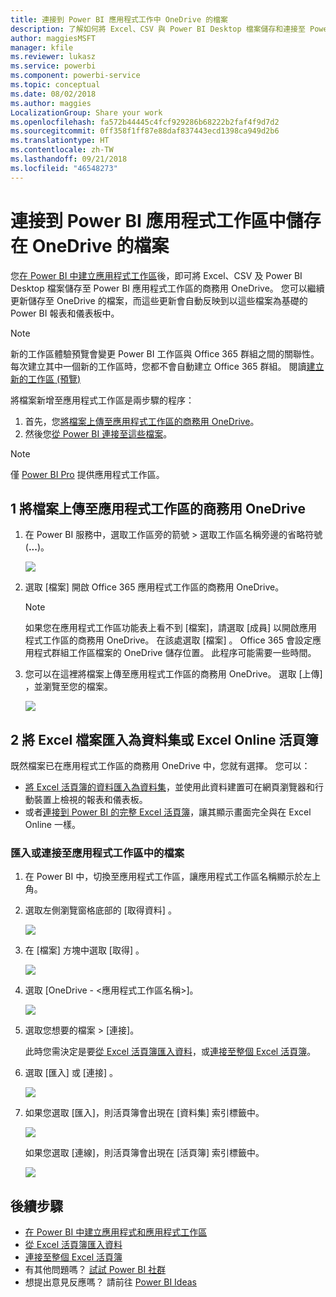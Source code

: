 ```yaml
---
title: 連接到 Power BI 應用程式工作中 OneDrive 的檔案
description: 了解如何將 Excel、CSV 與 Power BI Desktop 檔案儲存和連接至 Power BI 應用程式工作區的 OneDrive。
author: maggiesMSFT
manager: kfile
ms.reviewer: lukasz
ms.service: powerbi
ms.component: powerbi-service
ms.topic: conceptual
ms.date: 08/02/2018
ms.author: maggies
LocalizationGroup: Share your work
ms.openlocfilehash: fa572b44445c4fcf929286b68222b2faf4f9d7d2
ms.sourcegitcommit: 0ff358f1ff87e88daf837443ecd1398ca949d2b6
ms.translationtype: HT
ms.contentlocale: zh-TW
ms.lasthandoff: 09/21/2018
ms.locfileid: "46548273"
---
```

# <a name="connect-to-files-stored-in-onedrive-for-your-power-bi-app-workspace"></a>連接到 Power BI 應用程式工作區中儲存在 OneDrive 的檔案
您[在 Power BI 中建立應用程式工作區](consumer/end-user-create-apps.md)後，即可將 Excel、CSV 及 Power BI Desktop 檔案儲存至 Power BI 應用程式工作區的商務用 OneDrive。 您可以繼續更新儲存至 OneDrive 的檔案，而這些更新會自動反映到以這些檔案為基礎的 Power BI 報表和儀表板中。 

> [!NOTE]
> 新的工作區體驗預覽會變更 Power BI 工作區與 Office 365 群組之間的關聯性。 每次建立其中一個新的工作區時，您都不會自動建立 Office 365 群組。 閱讀[建立新的工作區 (預覽)](service-create-the-new-workspaces.md)

將檔案新增至應用程式工作區是兩步驟的程序： 

1. 首先，您[將檔案上傳至應用程式工作區的商務用 OneDrive](service-connect-to-files-in-app-workspace-onedrive-for-business.md#1-upload-files-to-the-onedrive-for-business-for-your-app-workspace)。
2. 然後您[從 Power BI 連接至這些檔案](service-connect-to-files-in-app-workspace-onedrive-for-business.md#2-import-excel-files-as-datasets-or-as-excel-online-workbooks)。

> [!NOTE]
> 僅 [Power BI Pro](service-free-vs-pro.md) 提供應用程式工作區。
> 
> 

## <a name="1-upload-files-to-the-onedrive-for-business-for-your-app-workspace"></a>1 將檔案上傳至應用程式工作區的商務用 OneDrive
1. 在 Power BI 服務中，選取工作區旁的箭號 > 選取工作區名稱旁邊的省略符號 (**...**)。 
   
   ![](media/service-connect-to-files-in-app-workspace-onedrive-for-business/power-bi-app-ellipsis.png)
2. 選取 [檔案] 開啟 Office 365 應用程式工作區的商務用 OneDrive。
   
   > [!NOTE]
   > 如果您在應用程式工作區功能表上看不到 [檔案]，請選取 [成員] 以開啟應用程式工作區的商務用 OneDrive。 在該處選取 [檔案] 。 Office 365 會設定應用程式群組工作區檔案的 OneDrive 儲存位置。 此程序可能需要一些時間。 
   > 
   > 
3. 您可以在這裡將檔案上傳至應用程式工作區的商務用 OneDrive。 選取 [上傳] ，並瀏覽至您的檔案。
   
   ![](media/service-connect-to-files-in-app-workspace-onedrive-for-business/pbi_grpfilesonedrive.png)

## <a name="2-import-excel-files-as-datasets-or-as-excel-online-workbooks"></a>2 將 Excel 檔案匯入為資料集或 Excel Online 活頁簿
既然檔案已在應用程式工作區的商務用 OneDrive 中，您就有選擇。 您可以： 

* [將 Excel 活頁簿的資料匯入為資料集](service-get-data-from-files.md)，並使用此資料建置可在網頁瀏覽器和行動裝置上檢視的報表和儀表板。
* 或者[連接到 Power BI 的完整 Excel 活頁簿](service-excel-workbook-files.md)，讓其顯示畫面完全與在 Excel Online 一樣。

### <a name="import-or-connect-to-the-files-in-your-app-workspace"></a>匯入或連接至應用程式工作區中的檔案
1. 在 Power BI 中，切換至應用程式工作區，讓應用程式工作區名稱顯示於左上角。 
2. 選取左側瀏覽窗格底部的 [取得資料]  。 
   
   ![](media/service-connect-to-files-in-app-workspace-onedrive-for-business/power-bi-app-get-data-button.png)
3. 在 [檔案]  方塊中選取 [取得] 。
   
   ![](media/service-connect-to-files-in-app-workspace-onedrive-for-business/pbi_getfiles.png)
4. 選取 [OneDrive - <應用程式工作區名稱>]。
   
    ![](media/service-connect-to-files-in-app-workspace-onedrive-for-business/pbi_grp_one_drive_shrpt.png)
5. 選取您想要的檔案 > [連接]。
   
    此時您需決定是要[從 Excel 活頁簿匯入資料](service-get-data-from-files.md)，或[連接至整個 Excel 活頁簿](service-excel-workbook-files.md)。
6. 選取 [匯入]  或 [連接] 。
   
    ![](media/service-connect-to-files-in-app-workspace-onedrive-for-business/pbi_importexceldataorwholecrop.png)
7. 如果您選取 [匯入]，則活頁簿會出現在 [資料集] 索引標籤中。 
   
    ![](media/service-connect-to-files-in-app-workspace-onedrive-for-business/power-bi-app-excel-file-import.png)
   
    如果您選取 [連線]，則活頁簿會出現在 [活頁簿] 索引標籤中。
   
    ![](media/service-connect-to-files-in-app-workspace-onedrive-for-business/power-bi-app-excel-file-connect.png)

## <a name="next-steps"></a>後續步驟
* [在 Power BI 中建立應用程式和應用程式工作區](consumer/end-user-create-apps.md)
* [從 Excel 活頁簿匯入資料](service-get-data-from-files.md)
* [連接至整個 Excel 活頁簿](service-excel-workbook-files.md)
* 有其他問題嗎？ [試試 Power BI 社群](http://community.powerbi.com/)
* 想提出意見反應嗎？ 請前往 [Power BI Ideas](https://ideas.powerbi.com/forums/265200-power-bi)

